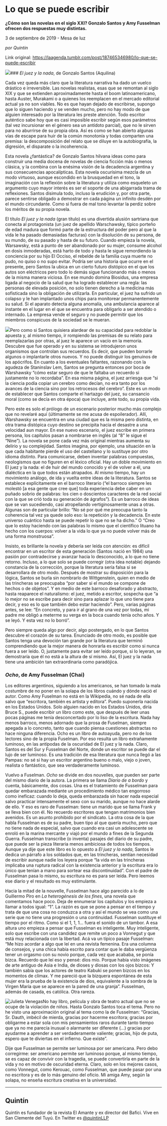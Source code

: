 # Lo que se puede escribir

**¿Cómo son las novelas en el siglo XXI? Gonzalo Santos y Amy Fusselman ofrecen dos respuestas muy distintas.**

3 de septiembre de 2019 - Mesa de luz

_por Quintin_

Link original: https://laagenda.tumblr.com/post/187465346980/lo-que-se-puede-escribir

![](https://64.media.tumblr.com/5ac43e20e6fa14d5c50f06811552f38d/b4b99c9776f92274-6a/s500x750/b1c81886e02f382d3d424cf519141c9a8c59492e.jpg)### *El juez y la nada*, de Gonzalo Santos (Aquilina)

Cada vez queda más claro que la literatura narrativa ha dado un vuelco drástico e irreversible. Las novelas realistas, esas que se remontan al siglo XIX y que se extienden aproximadamente hasta el boom latinoamericano, hasta Auster, Murakami o a quienes los reemplacen en el mercado editorial actual ya no son viables. No es que hayan dejado de escribirse, supongo que lo siguen haciendo y se venden mucho, pero no hay modo de que alguien interesado por la literatura les preste atención. Todo escritor auténtico sabe hoy que es casi imposible escribir según esos parámetros (tal vez incursionar en el género sea un antídoto parcial), que no le sirven para no aburrirse de su propia obra. Así es como se han abierto algunas vías de escape para huir de la común monotonía y todas comparten una premisa: la descomposición del relato que se diluye en la autobiografía, la digresión, el disparate o la incoherencia.


Esta novela ¿fantástica? de Gonzalo Santos hilvana ideas como para construir una media docena de novelas de ciencia ficción más o menos clásica, y la combina con la enésima visión de la decadencia argentina y sus consecuencias apocalípticas. Esta novela oscurísima mezcla de un modo virtuoso, aunque escondido en la brusquedad en el tono, la imaginación con la reflexión sobre la literatura y utiliza como esqueleto un argumento cuyo mayor interés es ser el soporte de una abigarrada trama de reflexiones. Santos disimula todo, incluso la erudición y, por otra parte, parece sentirse obligado a demostrar en cada página un infinito desdén por el mundo circundante. Como si fuera de mal tono levantar la perdiz sobre los méritos de su propia novela.


El título *El juez y la nada* (gran título) es una divertida alusión sartriana que conecta al protagonista (un juez de apellido Warschawsky, típico porteño de edad madura que formó parte de la estructura del poder pero al que la vida le ha pasado demasiadas facturas) con la disolución de su persona, de su mundo, de su pasado y hasta de su futuro. Cuando empieza la novela, Warsawsky, está a punto de ser abandonado por su mujer, consume alcohol en dosis inmoderadas, está harto de todo y hasta le sigue remordiendo la conciencia por su hijo El Occiso, el rebelde de la familia cuya muerte no pudo, no quiso o no supo evitar. Podría ser una historia que ocurre en el presente, pero Santos la ubica en un cierto futuro distópico en el que los autos son eléctricos pero todo lo demás sigue funcionando más o menos de la misma manera viciosa. En ese mundo domina Biosidus, una empresa ligada al negocio de la salud que ha logrado establecer una regla: las personas de elevada posición, no solo tienen derecho a la medicina más sofisticada sino la obligación de utilizarla. En particular, el juez ha sufrido un colapso y le han implantado unos chips para monitorear permanentemente su salud. Si el aparato detecta alguna anomalía, una ambulancia aparece al instante en el lugar en el que se encuentra para obligarlo a ser atendido o internado. La empresa vende el seguro y no puede permitir que los miembros conspicuos de la sociedad se le mueran.


![](https://64.media.tumblr.com/407d2f286a127095f059419804cf4008/b4b99c9776f92274-bd/s400x600/1c4b73039399066d7d2a817bc4919875668ae8c9.jpg)Pero como si Santos quisiera alardear de su capacidad para redoblar la apuesta y, al mismo tiempo, ir rompiendo las premisas de su relato para reemplazarlas por otras, al juez le aparece un vacío en la memoria. Descubre que fue operado y en su sistema se introdujeron unos organismos que controlan sus recuerdos. Es decir, que pueden borrarle algunos o implantarle otros nuevos. Y no puede distinguir los genuinos de los apócrifos. En cuanto a los eventuales faltantes, razonando con la agudeza de Staninslav Lem, Santos se pregunta entonces por boca de Warshawsky “cómo estar seguro de que le faltaba un recuerdo si justamente no lo recordaba”. En esa misma página, el juez arriesga que “si la ciencia podía copiar un cerebro como decían, no era tanto por los avances de la ciencia sino por los retrocesos del cerebro”. Este es un modo de establecer que Santos comparte el hartazgo del juez, su cansancio moral (como se decía en otra época) que incluye, ante todo, su propia vida.


Pero este es solo el prólogo de un escenario posterior mucho más complejo que no revelaré aquí (últimamente se me acusa de espoilerador). Allí, Warshawsky se encuentra en una ciudad que es la misma pero distinta, en otra trama distópica cuyo destino se precipita hacia el desastre a una velocidad aun mayor. En ese nuevo escenario, el juez escribe en primera persona, los capítulos pasan a nombrarse en inglés (al “8” le sigue el “Nine”). La novela se pone cada vez más original mientras aumenta su delirio y su complejidad. Santos imagina, por ejemplo, una situación en la que cada habitante pierde el uso del castellano y lo sustituye por otro idioma distinto. Para comunicarse, deben inventar palabras compuestas, neologismos que no figuren en el léxico oficial. Hay un doble movimiento en El juez y la nada: el de huir del mundo conocido y el de volver a él, una dialéctica en la que todos están atrapados. Al mismo tiempo, hay un movimiento análogo, de ida y vuelta entre ideas de la literatura. Santos se establece explícitamente en el barroco literario (“el barroco siempre les molestó [a esa gente que cree que] toda experiencia debe caber en un puñado sobrio de palabras: los cien o doscientos caracteres de la red social con la que se crió toda su generación de ágrafos”). Es un barroco de ideas que se van sucediendo, casi atropellando vertiginosamente unas a otras. Algunas son de particular brillo: “No sé por qué me preocupa tanto la coherencia tal vez ya quede solo eso: la repetición y la decadencia. En este universo cuántico hasta se puede repetir lo que no se ha dicho.” O “Creo que lo estoy haciendo con las palabras lo mismo que el científico lituano ha hecho con los cuerpos: volver a la vida lo que ya no puede volver más de una forma monstruosa”. 


Insisto, es brillante la novela y debería ser leída con atención: es difícil encontrar en un escritor de esta generación (Santos nació en 1984) una pasión por contradecirse y avanzar hacia lo desconocido, a lo que no tiene retorno. Incluso, a lo que solo se puede corregir (otra idea notable) dejando constancia de la corrección, porque la literatura sería falsa si se desarrollara de otro modo. Después de mostrar su disposición para la lógica, Santos se burla sin nombrarlo de Wittgenstein, quien en medio de las trincheras se preocupaba “por saber si el mundo se compone de hechos o de objetos”. Y en medio de este barroco desaforado y abstracto, hasta reaparece el naturalismo: el juez, metido a escritor, sospecha que “a lo mejor no se escribe para decir sino para aplazar lo que uno tiene para decir, y eso es lo que también debo estar haciendo”. Pero, varias páginas antes, se lee: “En concreto, y para ir al grano de una vez por todas, mi padre me obligó a meterme su verga en la boca cuando tenía ocho años. Y se leyó. Y esta vez no lo borró”.


Pero siempre queda algo por decir, algo postergado, en lo que Santos descubre el corazón de su tarea. Enunciado de otro modo, es posible que Santos tenga una devoción tan grande por la literatura que terminó comprendiendo que la mejor manera de honrarla es escribir como si nunca fuera a ser leído. O, justamente para evitar ser leído porque, si lo leyeran, se demostraría que él no está a la altura de sí mismo. Así, El juez y la nada tiene una ambición tan extraordinaria como paradójica. 


### *Ocho*, de Amy Fusselman (Chai)

Los editores argentinos, siguiendo a los americanos, se han tomado la mala costumbre de no poner en la solapa de los libros cuándo y dónde nació el autor. Como Amy Fuselman no está en la Wikipedia, no sé nada de ella salvo que “escritora, también es artista y editora”. Puedo suponerla nacida en los Estados Unidos. Solo alguien nacido en los Estados Unidos, diría Bruce S., puede escribir un libro como este, que después de leer unas pocas páginas me tenía desconcertado por lo liso de la escritura. Nada hay menos barroco, menos adornado que la prosa de Fuselman, siempre apegada a lo concreto, tanto que cuando piensa cuestiones abstractas no hace ninguna diferencia. Ocho es un libro de autoayuda, pero no de los lectores sino de la propia Fuselman. Por eso resulta un libro extrañamente luminoso, en las antípodas de la oscuridad de El juez y la nada. Claro, Santos es del Sur y Fusselman del Norte, donde un escritor se puede dar el lujo de ser luminoso. Es una tradición de esa literatura que nunca llegó a las Pampas: no sé si hay un escritor argentino bueno o malo, viejo o joven, realista o fantástico, que sea verdaderamente luminoso. 


Vuelvo a Fuselman. *Ocho* se divide en dos nouvelles, que pueden ser parte del mismo diario de la autora. La primera se llama *Diario de a bordo* y cuenta, básicamente, dos cosas. Una es el tratamiento de Fusselman para quedar embarazada mediante un procedimiento médico tan engorroso como ineficaz: cuando lo deja, queda embarazada sin hacer nada especial salvo practicar intensamente el sexo con su marido, aunque no hace alarde de ello. Y eso es raro de Fusselman: tiene un marido que se llama Frank y se lleva bien con él. No recuerdo escritores que tengan matrimonios bien avenidos. Es un asunto prohibido por el sindicato. La otra cosa de la que habla Fusselman es de su padre, buen tipo al que quería mucho, pero que no tiene nada de especial, salvo que cuando era casi un adolescente se enroló en la marina mercante y viajó por el mundo a fines de la Segunda Guerra. Fusselman transcribe (o inventa) pasajes del diario de su padre, que puede ser la pieza literaria menos ambiciosa de todos los tiempos. Aunque ya dije que este libro es lo opuesto a *El juez y la nada*, Santos le dedica un párrafo a los soldados que, en las trincheras, sentían necesidad de escribir aunque nadie los leyera porque “la vida en las trincheras implicaba una ruptura radical con la existencia anterior y la escritura era lo único que tenían a mano para sortear esa discontinuidad”. Con el padre de Fusselman pasa lo mismo, su escritura no es para ser leída. Pero leemos ese diario y el resultado es muy estimulante. 


Hacia la mitad de la nouvelle, Fusselman hace algo parecido a lo de Guillermo Piro en *La heterogénesis de los fines*, una novela que comentamos hace poco. Deja de ennumerar los capítulos y los empieza a llamar a todos igual: “1”. La razón es que se pone a pensar en el tiempo y trata de que una cosa no conduzca a otra y así el mundo se vea como una serie que no tiene una progresión o una continuidad. Fusselman sustituye el tiempo por el ritmo. Como si el 1, 1, 1… fuera el sonido de un tambor. A esa altura uno empieza a pensar que Fusselman es inteligente. Muy inteligente, solo que escribe con una candidez que remite un poco a Vonnegut y que está muy relacionada con la libertad. Acá va un típico pasaje Fusselman: “Me hizo acordar a algo que leí en una revista femenina. Era una columna de consejos, y una chica había escrito para contar que le daba vergüenza tener un orgasmo con su novio porque, cada vez que acababa, se ponía bizca. Recuerdo que leí eso y pensé: dios mío. Porque había visto imágenes de arte antiguo de Asia e India, de dioses y diosas con los ojos bizcos: Y también sabía que los actores de teatro Kabuki se ponen bizcos en los momentos de clímax. Y me pareció que la bizquera espontánea de esta mujer era la prueba de la existencia de dios, equivalente a la sombra de la Virgen María que se aparece en la pared de una granja”. Fusselman, además de casada, es católica. Otra rareza. 



![Julieta Venegas](https://64.media.tumblr.com/1354d792460399ec4206db5ff48b20a2/b4b99c9776f92274-0f/s250x400/88cd98e46d342da4d8960f0e1b7992d8b5e75d8c.jpg)No hay libro, película y obra de teatro actual que no se ocupe de la violación de niños. Hasta Gonzalo Santos toca el tema. Pero no he visto una aproximación original al tema como la de Fusselman: “Gracias, Sr. Dauth, imbécil de mierda, gracias por hacerme escritora; gracias por obligarme a estar sola con mis pensamientos raros durante tanto tiempo que ya no me parecía inusual o alarmante ser diferente (…) gracias por ayudarme a aprender a ser verdaderamente valiente; gracias, hijo de puta, espero que te diviertas en el infierno. Que existe”. 


Dije que Fusselman se permite ser luminosa por ser americana. Pero debo corregirme: ser americano permite ser luminoso porque, al mismo tiempo, se es capaz de convivir con la tragedia, se puede convertirla en parte de la vida y no en motivo de oscuridad eterna. Claro, solo en los mejores casos, como Vonnegut, como Kerouac, como Fusselman, que puede pasar por una no escritora y es de lo más genuino del oficio. Mi amiga Amy, según la solapa, no enseña escritura creativa en la universidad. 


  




---

Quintín
-------

 Quintín es fundador de la revista El Amante y ex director del Bafici. Vive en San Clemente del Tuyú. En Twitter es [@quintinLLP](https://twitter.com/quintinLLP)

